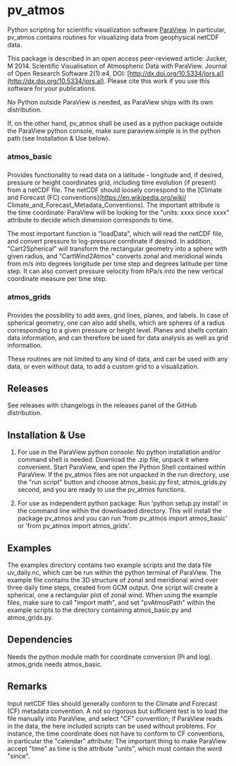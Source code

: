 pv_atmos 
========

Python scripting for scientific visualization software
[ParaView](http://www.paraview.org). In particular, pv_atmos contains
routines for visualizing data from geophysical netCDF data.

This package is described in an open access peer-reviewed article:
Jucker, M 2014. Scientific Visualisation of Atmospheric Data with ParaView.
Journal of Open Research Software 2(1):e4, DOI: [http://dx.doi.org/10.5334/jors.al](http://dx.doi.org/10.5334/jors.al).
Please cite this work if you use this software for your publications.

No Python outside ParaView is needed, as ParaView ships with its own
distribution.

If, on the other hand, pv_atmos shall be used as a python package
outside the ParaView python console, make sure paraview.simple is in the
python path (see Installation & Use below).

### atmos_basic
### 
Provides functionality to read data on a latitude - longitude and, if
desired, pressure or height coordinates grid, including time evolution
(if present) from a netCDF file. The netCDF should loosely correspond to
the [Climate and Forecast (FC)
conventions](https://en.wikipedia.org/wiki/
Climate_and_Forecast_Metadata_Conventions). The important attribute is
the time coordinate: ParaView will be looking for the "units: xxxx since
xxxx" attribute to decide which dimension corresponds to time.

The most important function is "loadData", which will read the netCDF
file, and convert pressure to log-pressure corrdinate if desired. In
addition, "Cart2Spherical" will transform the rectangular geometry into
a sphere with given radius, and "CartWind2Atmos" converts zonal and
meridional winds from m/s into degrees longitude per time step and
degrees latitude per time step. It can also convert pressure velocity
from hPa/s into the new vertical coordinate measure per time step.

### atmos_grids
### 
Provides the possibility to add axes, grid lines, planes, and labels. In
case of spherical geometry, one can also add shells, which are spheres
of a radius corresponding to a given pressure or height level. Planes
and shells contain data information, and can therefore be used for data
analysis as well as grid information.

These routines are not limited to any kind of data, and can be used with
any data, or even without data, to add a custom grid to a visualization.


Releases
--------

See releases with changelogs in the releases panel of the GitHub
distribution.

Installation & Use
------------------

1) For use in the ParaView python console: No python installation and/or
command shell is needed. Download the .zip file, unpack it where
convenient. Start ParaView, and open the Python Shell contained within
ParaView. If the pv_atmos files are not unpacked in the run directory,
use the "run script" button and choose atmos_basic.py first,
atmos_grids.py second, and you are ready to use the pv_atmos functions.

2) For use as independent python package: Run 'python setup.py install'
in the command line within the downloaded directory. This will install
the package pv_atmos and you can run 'from pv_atmos import atmos_basic'
or 'from pv_atmos import atmos_grids'.


Examples
--------

The examples directory contains two example scripts and the data file
uv_daily.nc, which can be run within the python terminal of ParaView.
The example file contains the 3D structure of zonal and meridional wind
over three daily time steps, created from GCM output. One script will
create a spherical, one a rectangular plot of zonal wind. When using the
example files, make sure to call "import math", and set "pvAtmosPath"
within the example scripts to the directory containing atmos_basic.py
and atmos_grids.py.


Dependencies
------------

Needs the python module math for coordinate conversion (Pi and log).
atmos_grids needs atmos_basic.

Remarks
-------

Input netCDF files should generally conform to the Climate and Forecast
(CF) metadata convention. A not so rigorous but sufficient test is to
load the file manually into ParaView, and select "CF" convention; if
ParaView reads in the data, the here included scripts can be used
without problems. For instance, the time coordinate does not have to
conform to CF conventions, in particular the "calendar" attribute: The
important thing to make ParaView accept "time" as time is the attribute
"units", which must contain the word "since".
